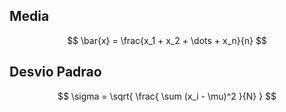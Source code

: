## Media
$$
\bar{x} = \frac{x_1 + x_2 + \dots + x_n}{n}
$$

## Desvio Padrao

$$
\sigma = \sqrt{ \frac{ \sum (x_i - \mu)^2 }{N} }
$$
